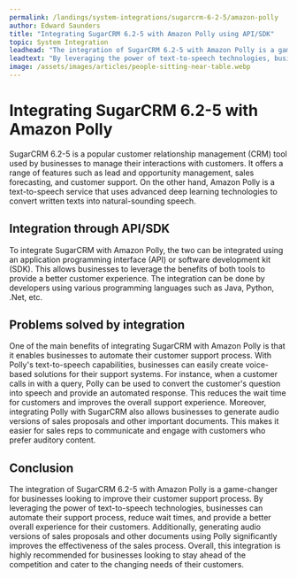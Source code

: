 ```yaml
---
permalink: /landings/system-integrations/sugarcrm-6-2-5/amazon-polly
author: Edward Saunders
title: "Integrating SugarCRM 6.2-5 with Amazon Polly using API/SDK"
topic: System Integration
leadhead: "The integration of SugarCRM 6.2-5 with Amazon Polly is a game-changer for businesses looking to improve their customer support process"
leadtext: "By leveraging the power of text-to-speech technologies, businesses can automate their support process, reduce wait times, and provide a better overall experience for their customers. Additionally, generating audio versions of sales proposals and other documents using Polly significantly improves the effectiveness of the sales process. Overall, this integration is highly recommended for businesses looking to stay ahead of the competition and cater to the changing needs of their customers."
image: /assets/images/articles/people-sitting-near-table.webp
---
```

<div class="arttext">	<h1>Integrating SugarCRM 6.2-5 with Amazon Polly</h1>
	<p>SugarCRM 6.2-5 is a popular customer relationship management (CRM) tool used by businesses to manage their interactions with customers. It offers a range of features such as lead and opportunity management, sales forecasting, and customer support. On the other hand, Amazon Polly is a text-to-speech service that uses advanced deep learning technologies to convert written texts into natural-sounding speech.</p>
	<h2>Integration through API/SDK</h2>
	<p>To integrate SugarCRM with Amazon Polly, the two can be integrated using an application programming interface (API) or software development kit (SDK). This allows businesses to leverage the benefits of both tools to provide a better customer experience. The integration can be done by developers using various programming languages such as Java, Python, .Net, etc.</p>
	<h2>Problems solved by integration</h2>
	<p>One of the main benefits of integrating SugarCRM with Amazon Polly is that it enables businesses to automate their customer support process. With Polly's text-to-speech capabilities, businesses can easily create voice-based solutions for their support systems. For instance, when a customer calls in with a query, Polly can be used to convert the customer's question into speech and provide an automated response. This reduces the wait time for customers and improves the overall support experience. Moreover, integrating Polly with SugarCRM also allows businesses to generate audio versions of sales proposals and other important documents. This makes it easier for sales reps to communicate and engage with customers who prefer auditory content.</p>
	<h2>Conclusion</h2>
	<p>The integration of SugarCRM 6.2-5 with Amazon Polly is a game-changer for businesses looking to improve their customer support process. By leveraging the power of text-to-speech technologies, businesses can automate their support process, reduce wait times, and provide a better overall experience for their customers. Additionally, generating audio versions of sales proposals and other documents using Polly significantly improves the effectiveness of the sales process. Overall, this integration is highly recommended for businesses looking to stay ahead of the competition and cater to the changing needs of their customers.</p>
</div>